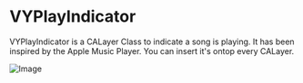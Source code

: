 # VYPlayIndicator

VYPlayIndicator is a CALayer Class to indicate a song is playing. It has been inspired by the Apple Music Player. You can insert it's ontop every CALayer. 

![Image](http://gifyu.com/images/previewf6890.gif)
